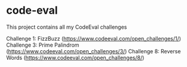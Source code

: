 code-eval
=========

This project contains all my CodeEval challenges

Challenge 1: FizzBuzz (https://www.codeeval.com/open_challenges/1/)
Challenge 3: Prime Palindrom (https://www.codeeval.com/open_challenges/3/)
Challenge 8: Reverse Words (https://www.codeeval.com/open_challenges/8/)